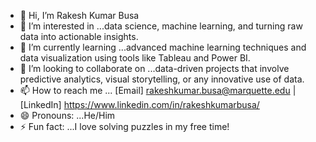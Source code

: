- 👋 Hi, I’m Rakesh Kumar Busa
- 👀 I’m interested in ...data science, machine learning, and turning raw data into actionable insights.
- 🌱 I’m currently learning ...advanced machine learning techniques and data visualization using tools like Tableau and Power BI.
- 💞️ I’m looking to collaborate on ...data-driven projects that involve predictive analytics, visual storytelling, or any innovative use of data.
- 📫 How to reach me ... [Email] rakeshkumar.busa@marquette.edu |
                          [LinkedIn] https://www.linkedin.com/in/rakeshkumarbusa/ 
- 😄 Pronouns: ...He/Him
- ⚡ Fun fact: ...I love solving puzzles in my free time!

<!---
rockyied/rockyied is a ✨ special ✨ repository because its `README.md` (this file) appears on your GitHub profile.
You can click the Preview link to take a look at your changes.
--->
